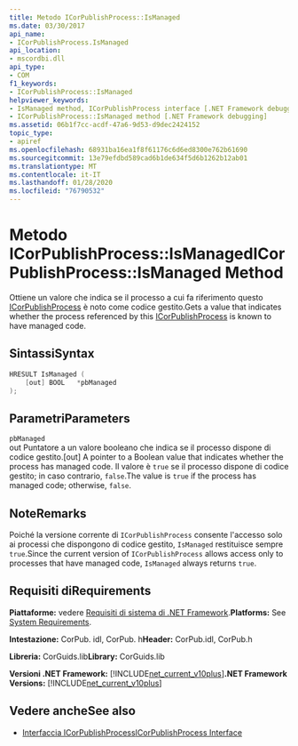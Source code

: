 ```yaml
---
title: Metodo ICorPublishProcess::IsManaged
ms.date: 03/30/2017
api_name:
- ICorPublishProcess.IsManaged
api_location:
- mscordbi.dll
api_type:
- COM
f1_keywords:
- ICorPublishProcess::IsManaged
helpviewer_keywords:
- IsManaged method, ICorPublishProcess interface [.NET Framework debugging]
- ICorPublishProcess::IsManaged method [.NET Framework debugging]
ms.assetid: 06b1f7cc-acdf-47a6-9d53-d9dec2424152
topic_type:
- apiref
ms.openlocfilehash: 68931ba16ea1f8f61176c6d6ed8300e762b61690
ms.sourcegitcommit: 13e79efdbd589cad6b1de634f5d6b1262b12ab01
ms.translationtype: MT
ms.contentlocale: it-IT
ms.lasthandoff: 01/28/2020
ms.locfileid: "76790532"
---
```

# <a name="icorpublishprocessismanaged-method"></a><span data-ttu-id="6b653-102">Metodo ICorPublishProcess::IsManaged</span><span class="sxs-lookup"><span data-stu-id="6b653-102">ICorPublishProcess::IsManaged Method</span></span>
<span data-ttu-id="6b653-103">Ottiene un valore che indica se il processo a cui fa riferimento questo [ICorPublishProcess](icorpublishprocess-interface.md) è noto come codice gestito.</span><span class="sxs-lookup"><span data-stu-id="6b653-103">Gets a value that indicates whether the process referenced by this [ICorPublishProcess](icorpublishprocess-interface.md) is known to have managed code.</span></span>  
  
## <a name="syntax"></a><span data-ttu-id="6b653-104">Sintassi</span><span class="sxs-lookup"><span data-stu-id="6b653-104">Syntax</span></span>  
  
```cpp  
HRESULT IsManaged (  
    [out] BOOL   *pbManaged  
);  
```  
  
## <a name="parameters"></a><span data-ttu-id="6b653-105">Parametri</span><span class="sxs-lookup"><span data-stu-id="6b653-105">Parameters</span></span>  
 `pbManaged`  
 <span data-ttu-id="6b653-106">out Puntatore a un valore booleano che indica se il processo dispone di codice gestito.</span><span class="sxs-lookup"><span data-stu-id="6b653-106">[out] A pointer to a Boolean value that indicates whether the process has managed code.</span></span> <span data-ttu-id="6b653-107">Il valore è `true` se il processo dispone di codice gestito; in caso contrario, `false`.</span><span class="sxs-lookup"><span data-stu-id="6b653-107">The value is `true` if the process has managed code; otherwise, `false`.</span></span>  
  
## <a name="remarks"></a><span data-ttu-id="6b653-108">Note</span><span class="sxs-lookup"><span data-stu-id="6b653-108">Remarks</span></span>  
 <span data-ttu-id="6b653-109">Poiché la versione corrente di `ICorPublishProcess` consente l'accesso solo ai processi che dispongono di codice gestito, `IsManaged` restituisce sempre `true`.</span><span class="sxs-lookup"><span data-stu-id="6b653-109">Since the current version of `ICorPublishProcess` allows access only to processes that have managed code, `IsManaged` always returns `true`.</span></span>  
  
## <a name="requirements"></a><span data-ttu-id="6b653-110">Requisiti di</span><span class="sxs-lookup"><span data-stu-id="6b653-110">Requirements</span></span>  
 <span data-ttu-id="6b653-111">**Piattaforme:** vedere [Requisiti di sistema di .NET Framework](../../../../docs/framework/get-started/system-requirements.md).</span><span class="sxs-lookup"><span data-stu-id="6b653-111">**Platforms:** See [System Requirements](../../../../docs/framework/get-started/system-requirements.md).</span></span>  
  
 <span data-ttu-id="6b653-112">**Intestazione:** CorPub. idl, CorPub. h</span><span class="sxs-lookup"><span data-stu-id="6b653-112">**Header:** CorPub.idl, CorPub.h</span></span>  
  
 <span data-ttu-id="6b653-113">**Libreria:** CorGuids.lib</span><span class="sxs-lookup"><span data-stu-id="6b653-113">**Library:** CorGuids.lib</span></span>  
  
 <span data-ttu-id="6b653-114">**Versioni .NET Framework:** [!INCLUDE[net_current_v10plus](../../../../includes/net-current-v10plus-md.md)]</span><span class="sxs-lookup"><span data-stu-id="6b653-114">**.NET Framework Versions:** [!INCLUDE[net_current_v10plus](../../../../includes/net-current-v10plus-md.md)]</span></span>  
  
## <a name="see-also"></a><span data-ttu-id="6b653-115">Vedere anche</span><span class="sxs-lookup"><span data-stu-id="6b653-115">See also</span></span>

- [<span data-ttu-id="6b653-116">Interfaccia ICorPublishProcess</span><span class="sxs-lookup"><span data-stu-id="6b653-116">ICorPublishProcess Interface</span></span>](icorpublishprocess-interface.md)
